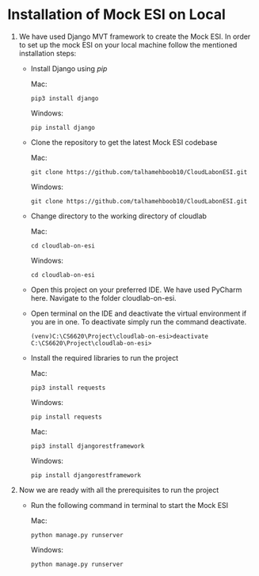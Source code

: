 # Installation of Mock ESI on Local

1. We have used Django MVT framework to create the Mock ESI. 
In order to set up the mock ESI on your local machine follow the mentioned installation steps:

    -   Install Django using *pip*
    
        Mac: 
        ```
        pip3 install django
        ```
        Windows:
        ```
        pip install django
        ```
   -    Clone the repository to get the latest Mock ESI codebase
     
        Mac: 
        ```
        git clone https://github.com/talhamehboob10/CloudLabonESI.git
        ```
        Windows:
        ```
        git clone https://github.com/talhamehboob10/CloudLabonESI.git
        ```   
        
   -   Change directory to the working directory of cloudlab
    
        Mac: 
        ```
        cd cloudlab-on-esi
        ```
        Windows:
        ```
        cd cloudlab-on-esi
        ```  
        
   -    Open this project on your preferred IDE. We have used PyCharm here.
       Navigate to the folder cloudlab-on-esi.
       
   -    Open terminal on the IDE and deactivate the virtual environment if you are in one. To deactivate simply run the command deactivate.
    
           ```
           (venv)C:\CS6620\Project\cloudlab-on-esi>deactivate
           C:\CS6620\Project\cloudlab-on-esi>
           ```
        
   -   Install the required libraries to run the project
   
         Mac: 
         ```
         pip3 install requests
         ```
         Windows:
         ```
         pip install requests
         ```     
         
            
         Mac: 
         ```
         pip3 install djangorestframework
         ```
         Windows:
         ```
         pip install djangorestframework
         ```  
        
2. Now we are ready with all the prerequisites to run the project

    -    Run the following command in terminal to start the Mock ESI 
        
            Mac: 
            ```
            python manage.py runserver
            ```
            
            Windows:
            ```
            python manage.py runserver
            ```  

